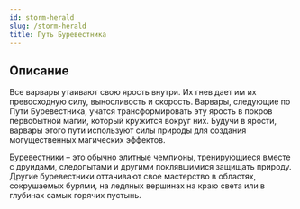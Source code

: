 ```yaml
---
id: storm-herald
slug: /storm-herald
title: Путь Буревестника
---
```

## Описание
Все варвары утаивают свою ярость внутри. Их гнев дает им их превосходную силу, выносливость и скорость. Варвары, следующие по Пути Буревестника, учатся трансформировать эту ярость в покров первобытной магии, который кружится вокруг них. Будучи в ярости, варвары этого пути используют силы природы для создания могущественных магических эффектов.

Буревестники – это обычно элитные чемпионы, тренирующиеся вместе с друидами, следопытами и другими поклявшимися защищать природу. Другие буревестники оттачивают свое мастерство в областях, сокрушаемых бурями, на ледяных вершинах на краю света или в глубинах самых горячих пустынь.